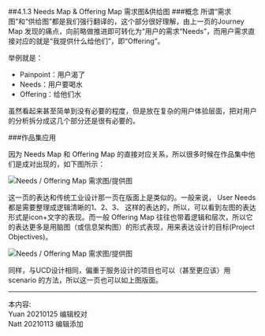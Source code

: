 ##4.1.3 Needs Map & Offering Map 需求图&供给图
###概念
所谓“需求图”和“供给图”都是我们强行翻译的，这个部分很好理解，由上一页的Journey Map 发现的痛点，向前略做推进即可转化为“用户的需求“Needs”，而用户需求直接对应的就是“我提供什么给他们”，即“Offering”。

举例就是：

* Painpoint：用户渴了
* Needs：用户要喝水
* Offering：给他们水

虽然看起来甚至简单到没有必要的程度，但是放在复杂的用户体验层面，把对用户的分析拆分成这几个部分还是很有必要的。



###作品集应用

因为 Needs Map 和 Offering Map 的直接对应关系，所以很多时候在作品集中他们是成对出现的，如下图所示：

![Needs / Offering Map 需求图/提供图](http://kitpic.makebi.net/2021/uedsd_06.jpg)

这一页的表达和传统工业设计那一页在版面上是类似的。一般来说， User Needs 都是需要整理成逻辑清晰的1、2、3、 这样的表达的，所以，可以看到左图的表达形式是icon+文字的表现。而一般 Offering Map 往往也带着逻辑和层次，所以它的表达更多是用脑图（或信息架构图）的形式表现，用来表达设计的目标(Project Objectives)。

![Needs / Offering Map 需求图/提供图](http://kitpic.makebi.net/2021/uedsd_07.jpg)

同样，与UCD设计相同，偏重于服务设计的项目也可以（甚至更应该）用 scenario 的方法，所以这一页也可以如上图版面。

---
本内容:    
Yuan 20210125 编辑校对  
Natt 20210113 编辑添加
